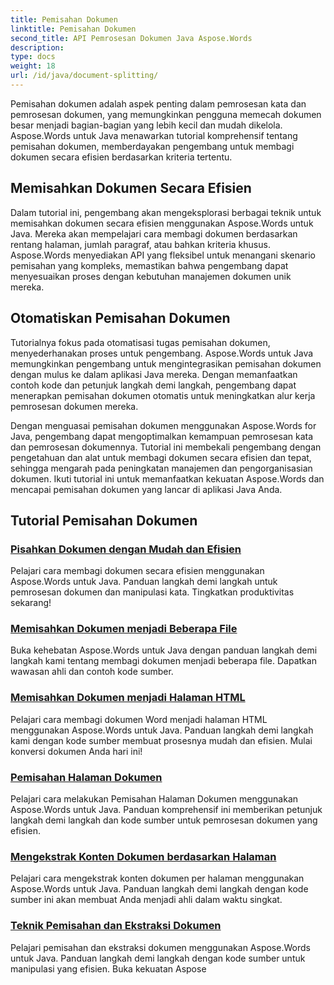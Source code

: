 ```yaml
---
title: Pemisahan Dokumen
linktitle: Pemisahan Dokumen
second_title: API Pemrosesan Dokumen Java Aspose.Words
description: 
type: docs
weight: 18
url: /id/java/document-splitting/
---
```


Pemisahan dokumen adalah aspek penting dalam pemrosesan kata dan pemrosesan dokumen, yang memungkinkan pengguna memecah dokumen besar menjadi bagian-bagian yang lebih kecil dan mudah dikelola. Aspose.Words untuk Java menawarkan tutorial komprehensif tentang pemisahan dokumen, memberdayakan pengembang untuk membagi dokumen secara efisien berdasarkan kriteria tertentu.

## Memisahkan Dokumen Secara Efisien

Dalam tutorial ini, pengembang akan mengeksplorasi berbagai teknik untuk memisahkan dokumen secara efisien menggunakan Aspose.Words untuk Java. Mereka akan mempelajari cara membagi dokumen berdasarkan rentang halaman, jumlah paragraf, atau bahkan kriteria khusus. Aspose.Words menyediakan API yang fleksibel untuk menangani skenario pemisahan yang kompleks, memastikan bahwa pengembang dapat menyesuaikan proses dengan kebutuhan manajemen dokumen unik mereka.

## Otomatiskan Pemisahan Dokumen

Tutorialnya fokus pada otomatisasi tugas pemisahan dokumen, menyederhanakan proses untuk pengembang. Aspose.Words untuk Java memungkinkan pengembang untuk mengintegrasikan pemisahan dokumen dengan mulus ke dalam aplikasi Java mereka. Dengan memanfaatkan contoh kode dan petunjuk langkah demi langkah, pengembang dapat menerapkan pemisahan dokumen otomatis untuk meningkatkan alur kerja pemrosesan dokumen mereka.

Dengan menguasai pemisahan dokumen menggunakan Aspose.Words for Java, pengembang dapat mengoptimalkan kemampuan pemrosesan kata dan pemrosesan dokumennya. Tutorial ini membekali pengembang dengan pengetahuan dan alat untuk membagi dokumen secara efisien dan tepat, sehingga mengarah pada peningkatan manajemen dan pengorganisasian dokumen. Ikuti tutorial ini untuk memanfaatkan kekuatan Aspose.Words dan mencapai pemisahan dokumen yang lancar di aplikasi Java Anda.

## Tutorial Pemisahan Dokumen

### [Pisahkan Dokumen dengan Mudah dan Efisien](./split-documents-easily-efficiently/)

Pelajari cara membagi dokumen secara efisien menggunakan Aspose.Words untuk Java. Panduan langkah demi langkah untuk pemrosesan dokumen dan manipulasi kata. Tingkatkan produktivitas sekarang!
### [Memisahkan Dokumen menjadi Beberapa File](./splitting-documents-into-multiple-files/)
Buka kehebatan Aspose.Words untuk Java dengan panduan langkah demi langkah kami tentang membagi dokumen menjadi beberapa file. Dapatkan wawasan ahli dan contoh kode sumber.
### [Memisahkan Dokumen menjadi Halaman HTML](./splitting-documents-into-html-pages/)
Pelajari cara membagi dokumen Word menjadi halaman HTML menggunakan Aspose.Words untuk Java. Panduan langkah demi langkah kami dengan kode sumber membuat prosesnya mudah dan efisien. Mulai konversi dokumen Anda hari ini!
### [Pemisahan Halaman Dokumen](./document-page-separation/)
Pelajari cara melakukan Pemisahan Halaman Dokumen menggunakan Aspose.Words untuk Java. Panduan komprehensif ini memberikan petunjuk langkah demi langkah dan kode sumber untuk pemrosesan dokumen yang efisien.
### [Mengekstrak Konten Dokumen berdasarkan Halaman](./extracting-document-content-pages/)
Pelajari cara mengekstrak konten dokumen per halaman menggunakan Aspose.Words untuk Java. Panduan langkah demi langkah dengan kode sumber ini akan membuat Anda menjadi ahli dalam waktu singkat.
### [Teknik Pemisahan dan Ekstraksi Dokumen](./document-splitting-extraction-techniques/)
Pelajari pemisahan dan ekstraksi dokumen menggunakan Aspose.Words untuk Java. Panduan langkah demi langkah dengan kode sumber untuk manipulasi yang efisien. Buka kekuatan Aspose